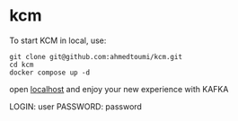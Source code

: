 # kcm

To start KCM in local, use:

```shell
git clone git@github.com:ahmedtoumi/kcm.git
cd kcm
docker compose up -d
```

open [localhost](http://localhost) and enjoy your new experience with KAFKA

LOGIN: user
PASSWORD: password
